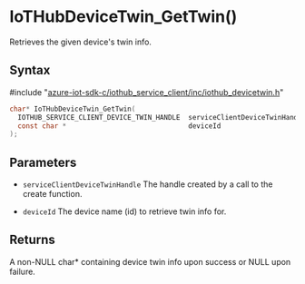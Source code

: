 # IoTHubDeviceTwin_GetTwin()

Retrieves the given device's twin info.

## Syntax

\#include "[azure-iot-sdk-c/iothub_service_client/inc/iothub_devicetwin.h](../iot-c-ref-iothub-devicetwin-h.md)"  
```C
char* IoTHubDeviceTwin_GetTwin(
  IOTHUB_SERVICE_CLIENT_DEVICE_TWIN_HANDLE  serviceClientDeviceTwinHandle,
  const char *                              deviceId
);
```

## Parameters
* `serviceClientDeviceTwinHandle` The handle created by a call to the create function. 

* `deviceId` The device name (id) to retrieve twin info for.

## Returns
A non-NULL char* containing device twin info upon success or NULL upon failure.

